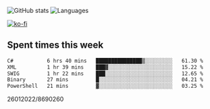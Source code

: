 ![GitHub stats](https://github-readme-stats.vercel.app/api?username=emipa606&theme=github_dark&show_icons=true) 
![Languages](https://github-readme-stats.vercel.app/api/top-langs/?username=emipa606&theme=github_dark&layout=compact)

[![ko-fi](https://ko-fi.com/img/githubbutton_sm.svg)](https://ko-fi.com/G2G55DDYD)

## Spent times this week
<!--START_SECTION:waka-->

```txt
C#           6 hrs 40 mins   ███████████████▒░░░░░░░░░   61.30 %
XML          1 hr 39 mins    ███▓░░░░░░░░░░░░░░░░░░░░░   15.22 %
SWIG         1 hr 22 mins    ███░░░░░░░░░░░░░░░░░░░░░░   12.65 %
Binary       27 mins         █░░░░░░░░░░░░░░░░░░░░░░░░   04.21 %
PowerShell   21 mins         ▓░░░░░░░░░░░░░░░░░░░░░░░░   03.25 %
```

<!--END_SECTION:waka-->


26012022/8690260
